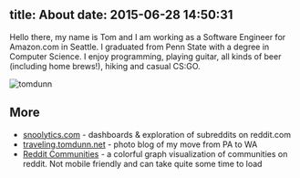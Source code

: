 title: About
date: 2015-06-28 14:50:31
---

Hello there, my name is Tom and I am working as a Software Engineer for Amazon.com in Seattle. I graduated from Penn State with a degree in Computer Science. I enjoy programming, playing guitar, all kinds of beer (including home brews!), hiking and casual CS:GO.

![tomdunn](http://www.gravatar.com/avatar/fafd713b6c9890d1066b93a9155950a0.jpg?size=300)

## More
* [snoolytics.com](http://snoolytics.com) - dashboards & exploration of subreddits on reddit.com
* [traveling.tomdunn.net](http://traveling.tomdunn.net) - photo blog of my move from PA to WA
* [Reddit Communities](https://tomdunn.github.io/reddit-community-graph/graph.html) - a colorful graph visualization of communities on reddit. Not mobile friendly and can take quite some time to load
